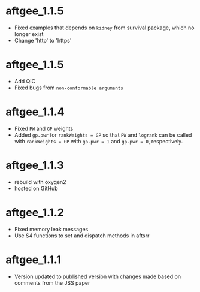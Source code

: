 # aftgee_1.1.5
  * Fixed examples that depends on `kidney` from survival package, which no longer exist
  * Change 'http' to 'https'
  
# aftgee_1.1.5
  * Add QIC
  * Fixed bugs from `non-conformable arguments`
  
# aftgee_1.1.4
  * Fixed `PW` and `GP` weights
  * Added `gp.pwr` for `rankWeights = GP` so that `PW` and `logrank` can be called with `rankWeights = GP` with `gp.pwr = 1` and `gp.pwr = 0`, respectively.

# aftgee_1.1.3
  * rebuild with oxygen2
  * hosted on GitHub

# aftgee_1.1.2
  * Fixed memory leak messages
  * Use S4 functions to set and dispatch methods in aftsrr

# aftgee_1.1.1
  * Version updated to published version with changes made based on comments from the JSS paper